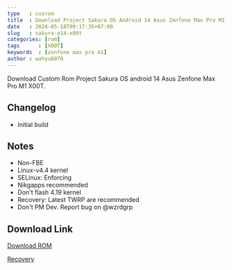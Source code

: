 ```yaml
---
type   : cusrom
title  : Download Project Sakura OS Android 14 Asus Zenfone Max Pro M1
date   : 2024-05-18T09:17:35+07:00
slug   : sakura-a14-x00t
categories: [rom]
tags      : [X00T]
keywords  : [zenfone max pro m1]
author : wahyu6070
---
```


Download Custom Rom Project Sakura OS android 14 Asus Zenfone Max Pro M1 X00T.

## Changelog
- Initial build 

## Notes
- Non-FBE 
- Linux-v4.4 kernel
- SELinux: Enforcing
- Nikgapps recommended 
- Don't flash 4.19 kernel
- Recovery: Latest TWRP are recommended 
- Don't PM Dev. Report bug on @wzrdgrp

## Download Link
[Download ROM](https://devuploads.com/yz2l7n24vvgo)

[Recovery](https://dl.twrp.me/X00T/twrp-3.7.0_12-3-X00T.img.html)

